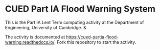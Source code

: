 # CUED Part IA Flood Warning System

This is the Part IA Lent Term computing activity at the Department of
Engineering, University of Cambridge. &

The activity is documented at
https://cued-partia-flood-warning.readthedocs.io/. Fork this repository
to start the activity.
